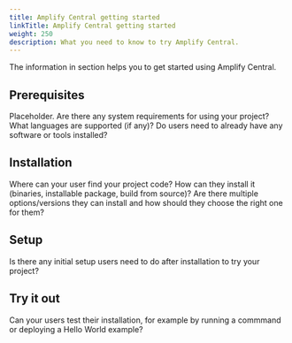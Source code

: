 ```yaml
---
title: Amplify Central getting started
linkTitle: Amplify Central getting started
weight: 250
description: What you need to know to try Amplify Central.
---
```


The information in section helps you to get started using Amplify Central.

## Prerequisites

Placeholder. Are there any system requirements for using your project? What languages are supported (if any)? Do users need to already have any software or tools installed?

## Installation

Where can your user find your project code? How can they install it (binaries, installable package, build from source)? Are there multiple options/versions they can install and how should they choose the right one for them?

## Setup

Is there any initial setup users need to do after installation to try your project?

## Try it out

Can your users test their installation, for example by running a commmand or deploying a Hello World example?
